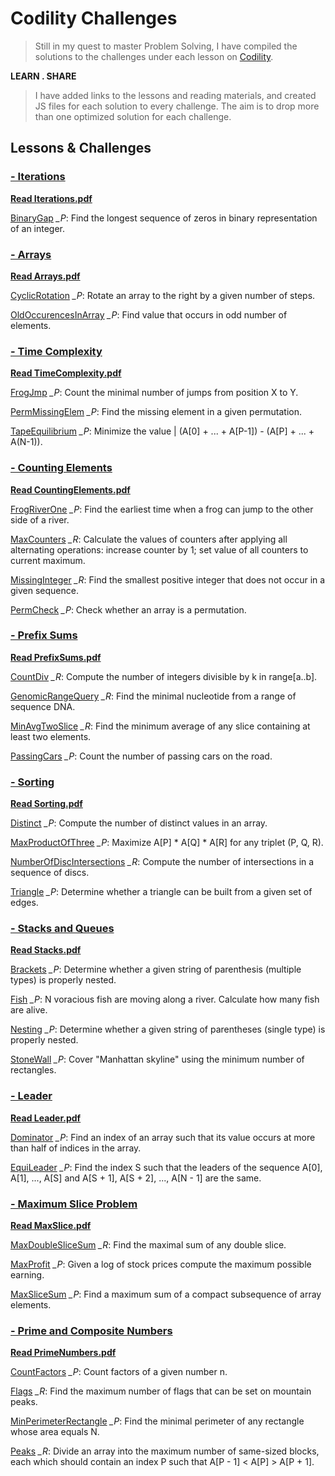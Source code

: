 # Codility Challenges

> Still in my quest to master Problem Solving, I have compiled the solutions to the challenges under each lesson on [Codility](https://app.codility.com/programmers/).

**LEARN . SHARE**

> I have added links to the lessons and reading materials, and created JS files for each solution to every challenge. The aim is to drop more than one optimized solution for each challenge.

## Lessons & Challenges

### [- Iterations](https://app.codility.com/programmers/lessons/1-iterations/)

[**Read Iterations.pdf**](https://codility.com/media/train/Iterations.pdf)

[BinaryGap](./BinaryGap.js) *_P*: Find the longest sequence of zeros in binary representation of an integer.

### [- Arrays](https://app.codility.com/programmers/lessons/2-arrays/)

[**Read Arrays.pdf**](https://codility.com/media/train/0-Arrays.pdf)

[CyclicRotation](./CyclicRotation.js) *_P*: Rotate an array to the right by a given number of steps.

[OldOccurencesInArray](./OldOccurencesInArray.js) *_P*: Find value that occurs in odd number of elements.

### [- Time Complexity](https://app.codility.com/programmers/lessons/3-time_complexity/)

[**Read TimeComplexity.pdf**](https://codility.com/media/train/1-TimeComplexity.pdf)

[FrogJmp](./FrogJmp.js) *_P*: Count the minimal number of jumps from position X to Y.

[PermMissingElem](./PermMissingElem.js) *_P*: Find the missing element in a given permutation.

[TapeEquilibrium](./TapeEquilibrium.js) *_P*: Minimize the value | (A[0] + ... + A[P-1]) - (A[P] + ... + A(N-1)).

### [- Counting Elements](https://app.codility.com/programmers/lessons/4-counting_elements/)

[**Read CountingElements.pdf**](https://codility.com/media/train/2-CountingElements.pdf)

[FrogRiverOne](./FrogRiverOne.js) *_P*: Find the earliest time when a frog can jump to the other side of a river.

[MaxCounters](./MaxCounters.js) *_R*: Calculate the values of counters after applying all alternating operations: increase counter by 1; set value of all counters to current maximum.

[MissingInteger](./MissingInteger.js) *_R*: Find the smallest positive integer that does not occur in a given sequence.

[PermCheck](./PermCheck.js) *_P*: Check whether an array is a permutation.

### [- Prefix Sums](https://app.codility.com/programmers/lessons/5-prefix_sums/)

[**Read PrefixSums.pdf**](https://codility.com/media/train/3-PrefixSums.pdf)

[CountDiv](./CountDiv.js) *_R*: Compute the number of integers divisible by k in range[a..b].

[GenomicRangeQuery](./GenomicRangeQuery.js) *_R*: Find the minimal nucleotide from a range of sequence DNA.

[MinAvgTwoSlice](./MinAvgTwoSlice.js) *_R*: Find the minimum average of any slice containing at least two elements.

[PassingCars](./PassingCars.js) *_P*: Count the number of passing cars on the road.

### [- Sorting](https://app.codility.com/programmers/lessons/6-sorting/)

[**Read Sorting.pdf**](https://codility.com/media/train/4-Sorting.pdf)

[Distinct](./Distinct.js) *_P*: Compute the number of distinct values in an array.

[MaxProductOfThree](./MaxProductOfThree.js) *_P*: Maximize A[P] * A[Q] * A[R] for any triplet (P, Q, R).

[NumberOfDiscIntersections](./NumberOfDiscIntersections.js) *_R*: Compute the number of intersections in a sequence of discs.

[Triangle](./Triangle.js) *_P*: Determine whether a triangle can be built from a given set of edges.

### [- Stacks and Queues](https://app.codility.com/programmers/lessons/7-stacks_and_queues/)

[**Read Stacks.pdf**](https://codility.com/media/train/5-Stacks.pdf)

[Brackets](./Brackets.js) *_P*: Determine whether a given string of parenthesis (multiple types) is properly nested.

[Fish](./Fish.js) *_P*: N voracious fish are moving along a river. Calculate how many fish are alive.

[Nesting](./Nesting.js) *_P*: Determine whether a given string of parentheses (single type) is properly nested.

[StoneWall](./StoneWall.js) *_P*: Cover "Manhattan skyline" using the minimum number of rectangles.

### [- Leader](https://app.codility.com/programmers/lessons/8-leader/)

[**Read Leader.pdf**](https://codility.com/media/train/6-Leader.pdf)

[Dominator](./Dominator.js) *_P*: Find an index of an array such that its value occurs at more than half of indices in the array.

[EquiLeader](./EquiLeader.js) *_P*: Find the index S such that the leaders of the sequence A[0], A[1], ..., A[S] and A[S + 1], A[S + 2], ..., A[N - 1] are the same.

### [- Maximum Slice Problem](https://app.codility.com/programmers/lessons/9-maximum_slice_problem/)

[**Read MaxSlice.pdf**](https://codility.com/media/train/7-MaxSlice.pdf)

[MaxDoubleSliceSum](./MaxDoubleSliceSum.js) *_R*: Find the maximal sum of any double slice.

[MaxProfit](./MaxProfit.js) *_P*: Given a log of stock prices compute the maximum possible earning.

[MaxSliceSum](./MaxSliceSum.js) *_P*: Find a maximum sum of a compact subsequence of array elements.

### [- Prime and Composite Numbers](https://app.codility.com/programmers/lessons/10-prime_and_composite_numbers/)

[**Read PrimeNumbers.pdf**](https://codility.com/media/train/8-PrimeNumbers.pdf)

[CountFactors](./CountFactors.js) *_P*: Count factors of a given number n.

[Flags](./Flags.js) *_R*: Find the maximum number of flags that can be set on mountain peaks.

[MinPerimeterRectangle](./MinPerimeterRectangle.js) *_P*: Find the minimal perimeter of any rectangle whose area equals N.

[Peaks](./Peaks.js) *_R*: Divide an array into the maximum number of same-sized blocks, each which should contain an index P such that A[P - 1] < A[P] > A[P + 1].
